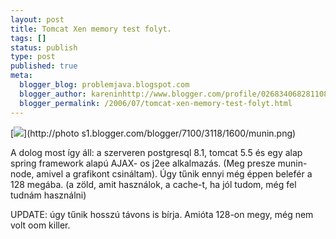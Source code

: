 ```yaml
---
layout: post
title: Tomcat Xen memory test folyt.
tags: []
status: publish
type: post
published: true
meta:
  blogger_blog: problemjava.blogspot.com
  blogger_author: kareninhttp://www.blogger.com/profile/02683406828110839343noreply@blogger.com
  blogger_permalink: /2006/07/tomcat-xen-memory-test-folyt.html
---
```

[![](http://photos1.blogger.com/blogger/7100/3118/320/munin.png)](http://photo
s1.blogger.com/blogger/7100/3118/1600/munin.png) 

A dolog most így áll: a szerveren postgresql 8.1, tomcat 5.5 és egy alap spring framework alapú AJAX-
os j2ee alkalmazás. (Meg presze munin-node, amivel a grafikont csináltam). Úgy
tűnik ennyi még éppen belefér a 128 megába. (a zöld, amit használok, a
cache-t, ha jól tudom, még fel tudnám használni)

UPDATE: úgy tűnik hosszú távons is bírja. Amióta 128-on megy, még nem volt oom
killer.

